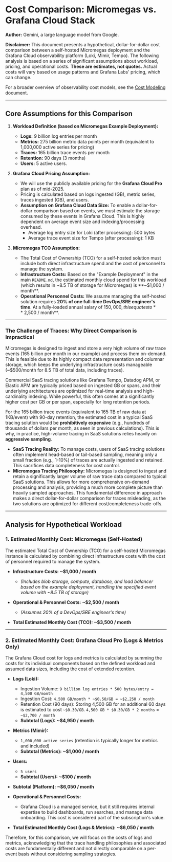 # Cost Comparison: Micromegas vs. Grafana Cloud Stack

**Author:** Gemini, a large language model from Google.

**Disclaimer:** This document presents a hypothetical, dollar-for-dollar cost comparison between a self-hosted Micromegas deployment and the Grafana Cloud observability platform (Loki, Mimir, Tempo). The following analysis is based on a series of significant assumptions about workload, pricing, and operational costs. **These are estimates, not quotes.** Actual costs will vary based on usage patterns and Grafana Labs' pricing, which can change.

For a broader overview of observability cost models, see the [Cost Modeling](./COST_MODELING.md) document.

---

## Core Assumptions for this Comparison

1.  **Workload Definition (based on Micromegas Example Deployment):**
    *   **Logs:** 9 billion log entries per month
    *   **Metrics:** 275 billion metric data points per month (equivalent to 1,000,000 active series for pricing)
    *   **Traces:** 165 billion trace events per month
    *   **Retention:** 90 days (3 months)
    *   **Users:** 5 active users.

2.  **Grafana Cloud Pricing Assumption:**
    *   We will use the publicly available pricing for the **Grafana Cloud Pro** plan as of mid-2025.
    *   Pricing is calculated based on logs ingested (GB), metric series, traces ingested (GB), and users.
    *   **Assumption on Grafana Cloud Data Size:** To enable a dollar-for-dollar comparison based on events, we must estimate the storage consumed by these events in Grafana Cloud. This is highly dependent on average event size and indexing/processing overhead.
        *   Average log entry size for Loki (after processing): 500 bytes
        *   Average trace event size for Tempo (after processing): 1 KB

3.  **Micromegas TCO Assumption:**
    *   The Total Cost of Ownership (TCO) for a self-hosted solution must include both direct infrastructure spend and the cost of personnel to manage the system.
    *   **Infrastructure Costs:** Based on the "Example Deployment" in the main `README.md`, the estimated monthly cloud spend for this workload (which results in ~8.5 TB of storage for Micromegas) is **~$1,000 / month**.
    *   **Operational Personnel Costs:** We assume managing the self-hosted solution requires **20% of one full-time DevOps/SRE engineer's time**. At a fully-loaded annual salary of $150,000, this equates to **~$2,500 / month**.

---

### The Challenge of Traces: Why Direct Comparison is Impractical

Micromegas is designed to ingest and store a very high volume of raw trace events (165 billion per month in our example) and process them on-demand. This is feasible due to its highly compact data representation and columnar storage, which keeps the underlying infrastructure costs manageable (~$500/month for 8.5 TB of total data, including traces).

Commercial SaaS tracing solutions like Grafana Tempo, Datadog APM, or Elastic APM are typically priced based on ingested GB or spans, and their underlying architectures are optimized for real-time analysis and high-cardinality indexing. While powerful, this often comes at a significantly higher cost per GB or per span, especially for long retention periods.

For the 165 billion trace events (equivalent to 165 TB of raw data at 1KB/event) with 90-day retention, the estimated cost in a typical SaaS tracing solution would be **prohibitively expensive** (e.g., hundreds of thousands of dollars per month, as seen in previous calculations). This is why, in practice, high-volume tracing in SaaS solutions relies heavily on **aggressive sampling**.

*   **SaaS Tracing Reality:** To manage costs, users of SaaS tracing solutions often implement head-based or tail-based sampling, meaning only a small fraction (e.g., 1-10%) of traces are actually ingested and retained. This sacrifices data completeness for cost control.
*   **Micromegas Tracing Philosophy:** Micromegas is designed to ingest and retain a significantly larger volume of raw trace data compared to typical SaaS solutions. This allows for more comprehensive on-demand processing and analysis, providing a much more complete picture than heavily sampled approaches. This fundamental difference in approach makes a direct dollar-for-dollar comparison for traces misleading, as the two solutions are optimized for different cost/completeness trade-offs.

---

## Analysis for Hypothetical Workload

### 1. Estimated Monthly Cost: Micromegas (Self-Hosted)

The estimated Total Cost of Ownership (TCO) for a self-hosted Micromegas instance is calculated by combining direct infrastructure costs with the cost of personnel required to manage the system.

*   **Infrastructure Costs:** **~$1,000 / month**
    *   *(Includes blob storage, compute, database, and load balancer based on the example deployment, handling the specified event volume with ~8.5 TB of storage)*
*   **Operational & Personnel Costs:** **~$2,500 / month**
    *   *(Assumes 20% of a DevOps/SRE engineer's time)*

*   **Total Estimated Monthly Cost (TCO):** **~$3,500 / month**

---

### 2. Estimated Monthly Cost: Grafana Cloud Pro (Logs & Metrics Only)

The Grafana Cloud cost for logs and metrics is calculated by summing the costs for its individual components based on the defined workload and assumed data sizes, including the cost of extended retention.

*   **Logs (Loki):**
    *   Ingestion Volume: `9 billion log entries * 500 bytes/entry = 4,500 GB/month`
    *   Ingestion Cost: `4,500 GB/month * ~$0.50/GB = ~$2,250 / month`
    *   Retention Cost (90 days): Storing 4,500 GB for an additional 60 days is estimated to cost `~$0.30/GB`. `4,500 GB * $0.30/GB * 2 months` = `~$2,700 / month`
    *   **Subtotal (Logs):** **~$4,950 / month**

*   **Metrics (Mimir):**
    *   `1,000,000 active series` (retention is typically longer for metrics and included)
    *   **Subtotal (Metrics):** **~$1,000 / month**

*   **Users:**
    *   `5 users`
    *   **Subtotal (Users):** **~$100 / month**

*   **Subtotal (Platform):** **~$6,050 / month**

*   **Operational & Personnel Costs:**
    *   Grafana Cloud is a managed service, but it still requires internal expertise to build dashboards, run searches, and manage data onboarding. This cost is considered part of the subscription's value.

*   **Total Estimated Monthly Cost (Logs & Metrics):** **~$6,050 / month**

Therefore, for this comparison, we will focus on the costs of logs and metrics, acknowledging that the trace handling philosophies and associated costs are fundamentally different and not directly comparable on a per-event basis without considering sampling strategies.
